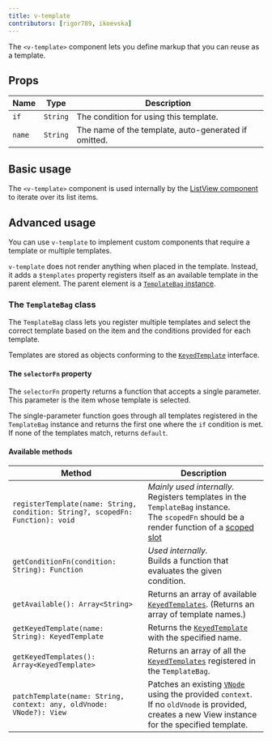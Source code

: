 ```yaml
---
title: v-template
contributors: [rigor789, ikoevska]
---
```


The `<v-template>` component lets you define markup that you can reuse as a template.

## Props

| Name | Type | Description |
|------|------|-------------|
| `if` | `String` | The condition for using this template.
| `name` | `String` | The name of the template, auto-generated if omitted.

## Basic usage

The `<v-template>` component is used internally by the [ListView component](/en/docs/elements/components/list-view) to iterate over its list items.

## Advanced usage

You can use `v-template` to implement custom components that require a template or multiple templates.

`v-template` does not render anything when placed in the template. Instead, it adds a `$templates` property registers itself as an available template in the parent element. The parent element is a [`TemplateBag` instance](https://github.com/nativescript-vue/nativescript-vue/blob/master/platform/nativescript/runtime/components/v-template.js#L36).

### The `TemplateBag` class

The `TemplateBag` class lets you register multiple templates and select the correct template based on the item and the conditions provided for each template.

Templates are stored as objects conforming to the [`KeyedTemplate`](https://docs.nativescript.org/api-reference/interfaces/_ui_core_view_.keyedtemplate) interface.

#### The `selectorFn` property

The `selectorFn` property returns a function that accepts a single parameter. This parameter is the item whose template is selected. 

The single-parameter function goes through all templates registered in the `TemplateBag` instance and returns the first one where the `if` condition is met. If none of the templates match, returns `default`.

#### Available methods

| Method | Description |
|---|---|
| `registerTemplate(name: String, condition: String?, scopedFn: Function): void` | _Mainly used internally._<br/>Registers templates in the `TemplateBag` instance.<br/>The `scopedFn` should be a render function of a [scoped slot](https://vuejs.org/v2/guide/components.html#Scoped-Slots) |
| `getConditionFn(condition: String): Function` | _Used internally._<br/>Builds a function that evaluates the given condition. |
| `getAvailable(): Array<String>` | Returns an array of available [`KeyedTemplates`](https://docs.nativescript.org/api-reference/interfaces/_ui_core_view_.keyedtemplate). (Returns an array of template names.) |
| `getKeyedTemplate(name: String): KeyedTemplate` | Returns the [`KeyedTemplate`](https://docs.nativescript.org/api-reference/interfaces/_ui_core_view_.keyedtemplate) with the specified name. |
| `getKeyedTemplates(): Array<KeyedTemplate>` | Returns an array of all the [`KeyedTemplates`](https://docs.nativescript.org/api-reference/interfaces/_ui_core_view_.keyedtemplate) registered in the `TemplateBag`. |
| `patchTemplate(name: String, context: any, oldVnode: VNode?): View` | Patches an existing [`VNode`](https://vuejs.org/v2/guide/render-function.html#The-Virtual-DOM) using the provided `context`. If no `oldVnode` is provided, creates a new View instance for the specified template. |
